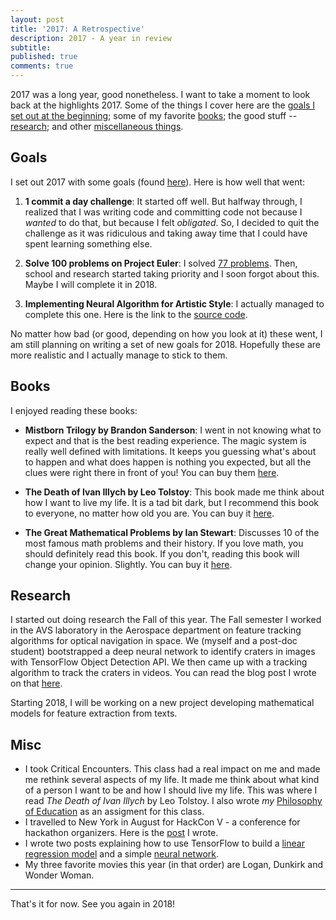 ```yaml
---
layout: post
title: '2017: A Retrospective'
description: 2017 - A year in review
subtitle:
published: true
comments: true
---
```


2017 was a long year, good nonetheless. I want to take a moment to look back at the highlights 2017. Some of the things I cover here are the [goals I set out at the beginning](#goals); some of my favorite [books](#books); the good stuff -- [research](#research); and other [miscellaneous things](#misc).
<!--excerpt_ends-->

## Goals

I set out 2017 with some goals (found <a href="{% post_url 2017-01-11-2017-goals %}" target="_blank">here</a>). Here is how well that went:

1. **1 commit a day challenge**: It started off well. But halfway through, I realized that I was writing code and committing code not because I *wanted* to do that, but because I felt *obligated*. So, I decided to quit the challenge as it was ridiculous and taking away time that I could have spent learning something else.

2. **Solve 100 problems on Project Euler**: I solved <a href="https://github.com/AparaV/project-euler" target="_blank">77 problems</a>. Then, school and research started taking priority and I soon forgot about this. Maybe I will complete it in 2018.

3. **Implementing Neural Algorithm for Artistic Style**: I actually managed to complete this one. Here is the link to the <a href="https://github.com/AparaV/artistic-style" target="_blank">source code</a>.

No matter how bad (or good, depending on how you look at it) these went, I am still planning on writing a set of new goals for 2018. Hopefully these are more realistic and I actually manage to stick to them.

## Books

I enjoyed reading these books:

* **Mistborn Trilogy by Brandon Sanderson**: I went in not knowing what to expect and that is the best reading experience. The magic system is really well defined with limitations. It keeps you guessing what's about to happen and what does happen is nothing you expected, but all the clues were right there in front of you! You can buy them <a href="https://www.amazon.com/Mistborn-Trilogy-Boxed-Hero-Ascension/dp/076536543X/ref=sr_1_1?ie=UTF8&qid=1514497478&sr=8-1&keywords=mistborn" target="_blank">here</a>.

* **The Death of Ivan Illych by Leo Tolstoy**: This book made me think about how I want to live my life. It is a tad bit dark, but I recommend this book to everyone, no matter how old you are. You can buy it <a href="https://www.amazon.com/Death-Ivan-Ilyich-Leo-Tolstoy/dp/1512381322/ref=sr_1_1?s=books&ie=UTF8&qid=1514497602&sr=1-1&keywords=death+of+ivan+ilyich" target="_blank">here</a>.

* **The Great Mathematical Problems by Ian Stewart**: Discusses 10 of the most famous math problems and their history. If you love math, you should definitely read this book. If you don't, reading this book will change your opinion. Slightly. You can buy it <a href="https://www.amazon.com/Great-Mathematical-Problems-Ian-Stewart/dp/1846683378/ref=sr_1_2?s=books&ie=UTF8&qid=1514497753&sr=1-2&keywords=ian+stewart+the+great+mathematical+problems" target="_blank">here</a>.

## Research

I started out doing research the Fall of this year. The Fall semester I worked in the AVS laboratory in the Aerospace department on feature tracking algorithms for optical navigation in space. We (myself and a post-doc student) bootstrapped a deep neural network to identify craters in images with TensorFlow Object Detection API. We then came up with a tracking algorithm to track the craters in videos. You can read the blog post I wrote on that <a href="{% post_url 2017-11-30-feature-tracking-and-optical-navigation %}" target="_blank">here</a>.

Starting 2018, I will be working on a new project developing mathematical models for feature extraction from texts.

## Misc

* I took Critical Encounters. This class had a real impact on me and made me rethink several aspects of my life. It made me think about what kind of a person I want to be and how I should live my life. This was where I read *The Death of Ivan Illych* by Leo Tolstoy. I also wrote *my* <a href="../../../../philosophy/" target="_blank">Philosophy of Education</a> as an assigment for this class.
* I travelled to New York in August for HackCon V - a conference for hackathon organizers. Here is the <a href="{% post_url 2017-08-07-hackcon-v %}" target="_blank">post</a> I wrote.
* I wrote two posts explaining how to use TensorFlow to build a <a href="{% post_url 2017-07-31-regression-on-housing-data %}" target="_blank">linear regression model</a> and a simple <a href="{% post_url 2017-08-12-neural-networks-on-housing-data %}" target="_blank">neural network</a>.
* My three favorite movies this year (in that order) are Logan, Dunkirk and Wonder Woman.

<hr>

That's it for now. See you again in 2018!